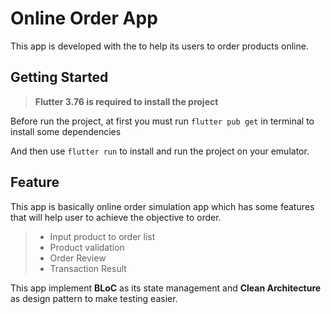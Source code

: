 # Online Order App

This app is developed with the to help its users to order products online.

## Getting Started

> **Flutter 3.76 is required to install the project**

Before run the project, at first you must run `flutter pub get` in terminal to install some dependencies

And then use `flutter run` to install and run the project on your emulator.

## Feature

This app is basically online order simulation app which has some features that will help user to achieve the objective to order.

> - Input product to order list
> - Product validation
> - Order Review
> - Transaction Result

This app implement **BLoC** as its state management and **Clean Architecture** as design pattern to make testing easier.
